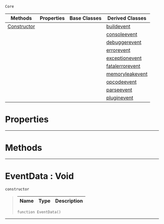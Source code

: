  `Core`

|Methods|Properties|Base Classes|Derived Classes|
|---|---|---|---|
|[ Constructor](https://github.com/ZilchEngine/ZilchDocs/blob/master/code_reference/nada_base_types/eventdata.md#eventdata-void)| | |[buildevent](https://github.com/ZilchEngine/ZilchDocs/blob/master/code_reference/nada_base_types/buildevent.md)|
| | | |[consoleevent](https://github.com/ZilchEngine/ZilchDocs/blob/master/code_reference/nada_base_types/consoleevent.md)|
| | | |[debuggerevent](https://github.com/ZilchEngine/ZilchDocs/blob/master/code_reference/nada_base_types/debuggerevent.md)|
| | | |[errorevent](https://github.com/ZilchEngine/ZilchDocs/blob/master/code_reference/nada_base_types/errorevent.md)|
| | | |[exceptionevent](https://github.com/ZilchEngine/ZilchDocs/blob/master/code_reference/nada_base_types/exceptionevent.md)|
| | | |[fatalerrorevent](https://github.com/ZilchEngine/ZilchDocs/blob/master/code_reference/nada_base_types/fatalerrorevent.md)|
| | | |[memoryleakevent](https://github.com/ZilchEngine/ZilchDocs/blob/master/code_reference/nada_base_types/memoryleakevent.md)|
| | | |[opcodeevent](https://github.com/ZilchEngine/ZilchDocs/blob/master/code_reference/nada_base_types/opcodeevent.md)|
| | | |[parseevent](https://github.com/ZilchEngine/ZilchDocs/blob/master/code_reference/nada_base_types/parseevent.md)|
| | | |[pluginevent](https://github.com/ZilchEngine/ZilchDocs/blob/master/code_reference/nada_base_types/pluginevent.md)|


 #  Properties


---  
 #  Methods


---  
 #  EventData : Void

 `constructor`

> 
> |Name|Type|Description|
> |---|---|---|
> ``` lang=cpp, name=Nada
> function EventData()
> ``` 


---  
 

 